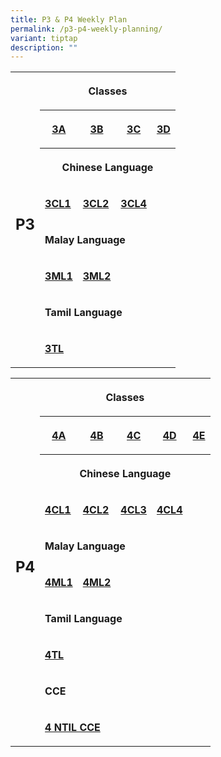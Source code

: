 ```yaml
---
title: P3 & P4 Weekly Plan
permalink: /p3-p4-weekly-planning/
variant: tiptap
description: ""
---
```

<table style="minWidth: 125px">
<colgroup>
<col>
<col>
<col>
<col>
<col>
</colgroup>
<tbody>
<tr>
<th rowspan="8" colspan="1">
<h2>P3</h2>
</th>
<th rowspan="1" colspan="4">
<p>Classes</p>
</th>
</tr>
<tr>
<th rowspan="1" colspan="1">
<p><a href="/files/Home Based Learning/HBL_Weekly_Plan_T3W8__13_14_Aug__3A.pdf" rel="noopener noreferrer nofollow" target="_blank">3A</a>
</p>
</th>
<th rowspan="1" colspan="1">
<p><a href="/files/Home Based Learning/HBL_Weekly_Plan_T3W8__13_14_Aug__3B.pdf" rel="noopener noreferrer nofollow" target="_blank">3B</a>
</p>
</th>
<th rowspan="1" colspan="1">
<p><a href="/files/Home Based Learning/HBL_Weekly_Plan_T3W8__13_14_Aug__3C.pdf" rel="noopener noreferrer nofollow" target="_blank">3C</a>
</p>
</th>
<th rowspan="1" colspan="1">
<p><a href="/files/Home Based Learning/HBL_Weekly_Plan_T3W8__13_14_Aug__3D.pdf" rel="noopener noreferrer nofollow" target="_blank">3D</a>
</p>
</th>
</tr>
<tr>
<th rowspan="1" colspan="4">
<p>Chinese Language</p>
</th>
</tr>
<tr>
<td rowspan="1" colspan="1">
<p><strong><a href="/files/Home Based Learning/HBL_MT_Weekly_Plan_T3W8__13_14_Aug__3CL1.pdf" rel="noopener noreferrer nofollow" target="_blank">3CL1</a></strong>
</p>
</td>
<td rowspan="1" colspan="1">
<p><strong><a href="/files/Home Based Learning/HBL_MT_Weekly_Plan_T3W8__13_14_Aug__3CL2.pdf" rel="noopener noreferrer nofollow" target="_blank">3CL2</a></strong>
</p>
</td>
<td rowspan="1" colspan="1">
<p><strong><a href="/files/Home Based Learning/HBL_MT_Weekly_Plan_T3W8__13_14_Aug__3CL4.pdf" rel="noopener noreferrer nofollow" target="_blank">3CL4</a></strong>
</p>
</td>
<td rowspan="1" colspan="1">
<p></p>
</td>
</tr>
<tr>
<td rowspan="1" colspan="4">
<p><strong>Malay Language</strong>
</p>
</td>
</tr>
<tr>
<td rowspan="1" colspan="1">
<p><strong><a href="/files/Home Based Learning/HBL_MT_Weekly_Plan_T3W8__13_14_Aug__3ML1.pdf" rel="noopener noreferrer nofollow" target="_blank">3ML1</a></strong>
</p>
</td>
<td rowspan="1" colspan="1">
<p><strong><a href="/files/Home Based Learning/HBL_MT_Weekly_Plan_T3W8__13_14_Aug__3ML2.pdf" rel="noopener noreferrer nofollow" target="_blank">3ML2</a></strong>
</p>
</td>
<td rowspan="1" colspan="1">
<p></p>
</td>
<td rowspan="1" colspan="1">
<p></p>
</td>
</tr>
<tr>
<td rowspan="1" colspan="4">
<p><strong>Tamil Language</strong>
</p>
</td>
</tr>
<tr>
<td rowspan="1" colspan="1">
<p><strong><a href="/files/Home Based Learning/HBL_MT_Weekly_Plan_T3W8__13_14_Aug__3TL.pdf" rel="noopener noreferrer nofollow" target="_blank">3TL</a></strong>
</p>
</td>
<td rowspan="1" colspan="1">
<p></p>
</td>
<td rowspan="1" colspan="1">
<p></p>
</td>
<td rowspan="1" colspan="1">
<p></p>
</td>
</tr>
</tbody>
</table>
<table style="minWidth: 150px">
<colgroup>
<col>
<col>
<col>
<col>
<col>
<col>
</colgroup>
<tbody>
<tr>
<th rowspan="10" colspan="1">
<h2>P4</h2>
</th>
<th rowspan="1" colspan="5">
<p>Classes</p>
</th>
</tr>
<tr>
<th rowspan="1" colspan="1">
<p><a href="/files/Home Based Learning/HBL_Weekly_Plan_T3W8__13_14_Aug__P4A.pdf" rel="noopener noreferrer nofollow" target="_blank">4A</a>
</p>
</th>
<th rowspan="1" colspan="1">
<p><a href="/files/Home Based Learning/HBL_Weekly_Plan_T3W8__13_14_Aug__P4B.pdf" rel="noopener noreferrer nofollow" target="_blank">4B</a>
</p>
</th>
<th rowspan="1" colspan="1">
<p><a href="/files/Home Based Learning/HBL_Weekly_Plan_T3W8__13_14_Aug__P4C.pdf" rel="noopener noreferrer nofollow" target="_blank">4C</a>
</p>
</th>
<th rowspan="1" colspan="1">
<p><a href="/files/Home Based Learning/HBL_Weekly_Plan_T3W8__13_14_Aug__P4D.pdf" rel="noopener noreferrer nofollow" target="_blank">4D</a>
</p>
</th>
<th rowspan="1" colspan="1">
<p><a href="/files/Home Based Learning/HBL_Weekly_Plan_T3W8__13_14_Aug__P4E.pdf" rel="noopener noreferrer nofollow" target="_blank">4E</a>
</p>
</th>
</tr>
<tr>
<th rowspan="1" colspan="5">
<p>Chinese Language</p>
</th>
</tr>
<tr>
<td rowspan="1" colspan="1">
<p><strong><a href="/files/Home Based Learning/HBL_MT_Weekly_Plan_T3W8__13_14_Aug__4CL1.pdf" rel="noopener noreferrer nofollow" target="_blank">4CL1</a></strong>
</p>
</td>
<td rowspan="1" colspan="1">
<p><strong><a href="/files/Home Based Learning/HBL_MT_Weekly_Plan_T3W8__13_14_Aug__4CL2.pdf" rel="noopener noreferrer nofollow" target="_blank">4CL2</a></strong>
</p>
</td>
<td rowspan="1" colspan="1">
<p><strong><a href="/files/Home Based Learning/HBL_MT_Weekly_Plan_T3W8__13_14_Aug__4CL3.pdf" rel="noopener noreferrer nofollow" target="_blank">4CL3</a></strong>
</p>
</td>
<td rowspan="1" colspan="1">
<p><strong><a href="/files/Home Based Learning/HBL_MT_Weekly_Plan_T3W8__13_14_Aug__4CL4.pdf" rel="noopener noreferrer nofollow" target="_blank">4CL4</a></strong>
</p>
</td>
<td rowspan="1" colspan="1">
<p></p>
</td>
</tr>
<tr>
<td rowspan="1" colspan="5">
<p><strong>Malay Language</strong>
</p>
</td>
</tr>
<tr>
<td rowspan="1" colspan="1">
<p><strong><a href="/files/Home Based Learning/HBL_MT_Weekly_Plan_T3W8__13_14_Aug__4ML1.pdf" rel="noopener noreferrer nofollow" target="_blank">4ML1</a></strong>
</p>
</td>
<td rowspan="1" colspan="1">
<p><strong><a href="/files/Home Based Learning/HBL_MT_Weekly_Plan_T3W8__13_14_Aug__4ML2.pdf" rel="noopener noreferrer nofollow" target="_blank">4ML2</a></strong>
</p>
</td>
<td rowspan="1" colspan="1">
<p></p>
</td>
<td rowspan="1" colspan="1">
<p></p>
</td>
<td rowspan="1" colspan="1">
<p></p>
</td>
</tr>
<tr>
<td rowspan="1" colspan="5">
<p><strong>Tamil Language</strong>
</p>
</td>
</tr>
<tr>
<td rowspan="1" colspan="1">
<p><strong><a href="/files/Home Based Learning/HBL_MT_Weekly_Plan_T3W8__13_14_Aug__4TL.pdf" rel="noopener noreferrer nofollow" target="_blank">4TL</a></strong>
</p>
</td>
<td rowspan="1" colspan="1">
<p></p>
</td>
<td rowspan="1" colspan="1">
<p></p>
</td>
<td rowspan="1" colspan="1">
<p></p>
</td>
<td rowspan="1" colspan="1">
<p></p>
</td>
</tr>
<tr>
<td rowspan="1" colspan="5">
<p><strong>CCE</strong>
</p>
</td>
</tr>
<tr>
<td rowspan="1" colspan="5">
<p><strong><a href="/files/Home Based Learning/HBL_MT_Weekly_Plan_T3W8__14_Aug__4_NTIL_CCE.pdf" rel="noopener noreferrer nofollow" target="_blank">4 NTIL CCE</a></strong>
</p>
</td>
</tr>
</tbody>
</table>
<p></p>